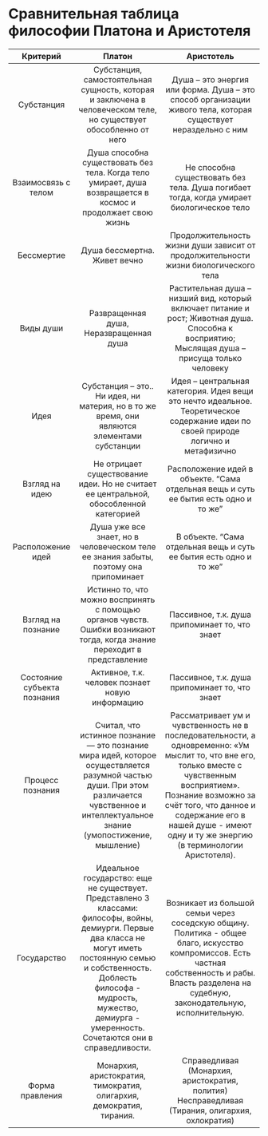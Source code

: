 # Сравнительная таблица философии Платона и Аристотеля

|        **Критерий**         |                                                                                                                            **Платон**                                                                                                                             |                                                                                                                                   **Аристотель**                                                                                                                                   |
| :-------------------------: | :---------------------------------------------------------------------------------------------------------------------------------------------------------------------------------------------------------------------------------------------------------------: | :--------------------------------------------------------------------------------------------------------------------------------------------------------------------------------------------------------------------------------------------------------------------------------: |
|         Субстанция          |                                                                         Субстанция, самостоятельная сущность, которая и заключена в человеческом теле, но существует обособленно от него                                                                          |                                                                                   Душа – это энергия или форма. Душа – это способ организации живого тела, которая существует нераздельно с ним                                                                                    |
|     Взаимосвязь с телом     |                                                                            Душа способна существовать без тела. Когда тело умирает, душа возвращается в космос и продолжает свою жизнь                                                                            |                                                                                              Не способна существовать без тела. Душа погибает тогда, когда умирает биологическое тело                                                                                              |
|         Бессмертие          |                                                                                                                   Душа бессмертна. Живет вечно                                                                                                                    |                                                                                                Продолжительность жизни души зависит от продолжительности жизни биологического тела                                                                                                 |
|          Виды души          |                                                                                                              Развращенная душа, Неразвращенная душа                                                                                                               |                                                                   Растительная душа – низший вид, который включает питание и рост; Животная душа. Способна к восприятию; Мыслящая душа – присуща только человеку                                                                   |
|            Идея             |                                                                                   Субстанция – это.. Ни идея, ни материя, но в то же время, они являются элементами субстанции                                                                                    |                                                                         Идея – центральная категория. Идея вещи это нечто идеальное. Теоретическое содержание идеи по своей природе логично и метафизично                                                                          |
|       Взгляд на идею        |                                                                                       Не отрицает существование идеи. Но не считает ее центральной, обособленной категорией                                                                                       |                                                                                                Расположение идей в объекте. “Сама отдельная вещь и суть ее бытия есть одно и то же”                                                                                                |
|      Расположение идей      |                                                                                       Душа уже все знает, но в человеческом теле ее знания забыты, поэтому она припоминает                                                                                        |                                                                                                         В объекте. “Сама отдельная вещь и суть ее бытия есть одно и то же”                                                                                                         |
|     Взгляд на познание      |                                                                     Истинно то, что можно воспринять с помощью органов чувств. Ошибки возникают тогда, когда знание переходит в представление                                                                     |                                                                                                                   Пассивное, т.к. душа припоминает то, что знает                                                                                                                   |
| Состояние субъекта познания |                                                                                                          Активное, т.к. человек познает новую информацию                                                                                                          |                                                                                                                   Пассивное, т.к. душа припоминает то, что знает                                                                                                                   |
|      Процесс познания       |                                     Считал, что истинное познание — это познание мира идей, которое осуществляется разумной частью души. При этом различается чувственное и интеллектуальное знание (умопостижение, мышление)                                     | Рассматривает ум и чувственность не в последовательности, а одновременно: «Ум мыслит то, что вне его, только вместе с чувственным восприятием». Познание возможно за счёт того, что данное и содержание его в нашей душе - имеют одну и ту же энергию (в терминологии Аристотеля). |
|         Государство         | Идеальное государство: еще не существует. Представлено 3 классами: философы, войны, демиурги. Первые два класса не могут иметь постоянную семью и собственность. Доблесть философа - мудрость, мужество, демиурга - умеренность. Сочетаются они в справедливости. |                                        Возникает из большой семьи через соседскую общину. Политика - общее благо, искусство компромиссов. Есть частная собственность и рабы. Власть разделена на судебную, законодательную, исполнительную.                                        |
|       Форма правления       |                                                                                                Монархия, аристократия, тимократия, олигархия, демократия, тирания.                                                                                                |                                                                                           Справедливая (Монархия, аристократия, полития) Несправедливая (Тирания, олигархия, охлократия)                                                                                           |



